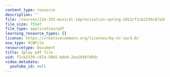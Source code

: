 ```yaml
---
content_type: resource
description: ''
file: /courses/21m-355-musical-improvisation-spring-2013/f1cb2339c87a58b56de92ea2946f49dc_qo-XkWeLWLs.pdf
file_size: 75547
file_type: application/pdf
learning_resource_types: []
license: https://creativecommons.org/licenses/by-nc-sa/4.0/
ocw_type: OCWFile
resourcetype: Document
title: 3play pdf file
uid: f1cb2339-c87a-58b5-6de9-2ea2946f49dc
video_metadata:
  youtube_id: null
---
```

